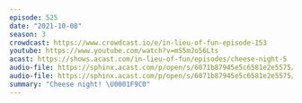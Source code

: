```yaml
---
episode: 525
date: "2021-10-08"
season: 3
crowdcast: https://www.crowdcast.io/e/in-lieu-of-fun-episode-153
youtube: https://www.youtube.com/watch?v=mS5mJo56Lts
acast: https://shows.acast.com/in-lieu-of-fun/episodes/cheese-night-5
audio-file: https://sphinx.acast.com/p/open/s/6071b87945e5c6581e2e5575/e/610e7f9069ea9c001401c239/media.mp3
audio-file: https://sphinx.acast.com/p/open/s/6071b87945e5c6581e2e5575/e/6164b03b985bd40016126e20/media.mp3
summary: "Cheese night! \U0001F9C0"
---
```

